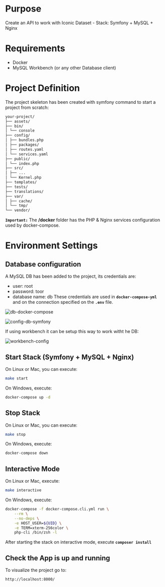 # Purpose
Create an API to work with Iconic Dataset - Stack: Symfony + MySQL + Nginx

# Requirements
* Docker
* MySQL Workbench (or any other Database client)

# Project Definition
The project skeleton has been created with symfony command to start a project from scratch:
```bash
your-project/
├── assets/
├── bin/
│ └── console
├── config/
│ ├── bundles.php
│ ├── packages/
│ ├── routes.yaml
│ └── services.yaml
├── public/
│ └── index.php
├── src/
│ ├── ...
│ └── Kernel.php
├── templates/
├── tests/
├── translations/
├── var/
│ ├── cache/
│ └── tmp/
└── vendor/
```
**`Important:`** The **/docker** folder has the PHP & Nginx services configuration used by docker-compose.

# Environment Settings

## Database configuration
A MySQL DB has been added to the project, its credentials are:
* user: root
* password: toor
* database name: db
These credentials are used in **`docker-compose-yml`** and on the connection specified on the **`.env`** file.

![db-docker-compose](https://i.imgur.com/puBGHdd.jpg)

![config-db-symfony](https://i.imgur.com/FWDumvF.jpg)

If using workbench it can be setup this way to work witht he DB:

![workbench-config](https://i.imgur.com/kc16Ptb.png)

## Start Stack (Symfony + MySQL + Nginx)
On Linux or Mac, you can execute:
```bash
make start
```
On Windows, execute:
```bash
docker-compose up -d
```

## Stop Stack
On Linux or Mac, you can execute:
```bash
make stop
```
On Windows, execute:
```bash
docker-compose down
```

## Interactive Mode
On Linux or Mac, execute:
```bash
make interactive
```
On Windows, execute:
```bash
docker-compose -f docker-compose.cli.yml run \
    --rm \
    --no-deps \
    -e HOST_USER=${UID} \
    -e TERM=xterm-256color \
    php-cli /bin/zsh -l
```

After starting the stack on interactive mode, execute **`composer install`**

## Check the App is up and running
To visualize the project go to:
```
http://localhost:8000/
```
